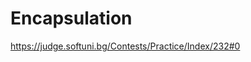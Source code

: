 Encapsulation
=========================================================
https://judge.softuni.bg/Contests/Practice/Index/232#0